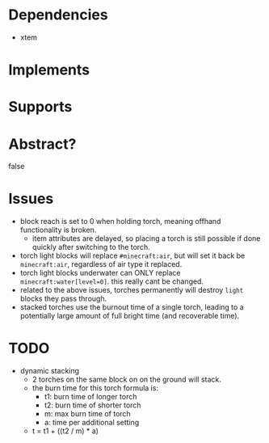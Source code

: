 # Dependencies
* xtem

# Implements

# Supports

# Abstract?
false

# Issues
- block reach is set to 0 when holding torch, meaning offhand functionality is broken.
    - item attributes are delayed, so placing a torch is still possible if done quickly after switching to the torch.
- torch light blocks will replace `#minecraft:air`, but will set it back be `minecraft:air`, regardless of air type it replaced.
- torch light blocks underwater can ONLY replace `minecraft:water[level=0]`. this really cant be changed.
- related to the above issues, torches permanently will destroy `light` blocks they pass through.
- stacked torches use the burnout time of a single torch, leading to a potentially large amount of full bright time (and recoverable time).

# TODO
- dynamic stacking
    * 2 torches on the same block on on the ground will stack.
    * the burn time for this torch formula is:
        - t1: burn time of longer torch
        - t2: burn time of shorter torch
        - m: max burn time of torch
        - a: time per additional setting
    * t = t1 + ((t2 / m) * a)
